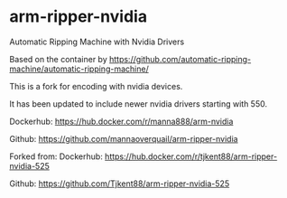 # arm-ripper-nvidia

Automatic Ripping Machine with Nvidia Drivers

Based on the container by 
https://github.com/automatic-ripping-machine/automatic-ripping-machine/

This is a fork for encoding with nvidia devices.

It has been updated to include newer nvidia drivers starting with 550. 

Dockerhub:
https://hub.docker.com/r/manna888/arm-nvidia

Github:
https://github.com/mannaoverquail/arm-ripper-nvidia


Forked from:
Dockerhub:
https://hub.docker.com/r/tjkent88/arm-ripper-nvidia-525

Github:
https://github.com/Tjkent88/arm-ripper-nvidia-525
